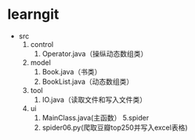 # learngit
* src
   1. control
      1. Operator.java（操纵动态数组类）
   2. model
      1. Book.java（书类）
      2. BookList.java（动态数组类）
   3. tool
      1. IO.java（读取文件和写入文件类）
   4. ui
      1. MainClass.java(主函数）
   5.spider
      1. spider06.py(爬取豆瓣top250并写入excel表格)
      
  
